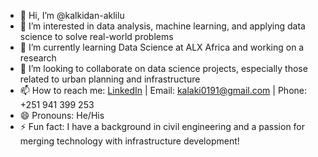 - 👋 Hi, I’m @kalkidan-aklilu
- 👀 I’m interested in data analysis, machine learning, and applying data science to solve real-world problems
- 🌱 I’m currently learning Data Science at ALX Africa and working on a research
- 💞️ I’m looking to collaborate on data science projects, especially those related to urban planning and infrastructure
- 📫 How to reach me: [LinkedIn](https://www.linkedin.com/in/kalkidan-aklilu-ds/) | Email: kalaki0191@gmail.com | Phone: +251 941 399 253
- 😄 Pronouns: He/His
- ⚡ Fun fact: I have a background in civil engineering and a passion for merging technology with infrastructure development!

<!---
kalkidan-aklilu/kalkidan-aklilu is a ✨ special ✨ repository because its `README.md` (this file) appears on your GitHub profile.
You can click the Preview link to take a look at your changes.
--->
